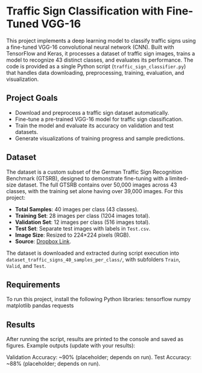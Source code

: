 
# Traffic Sign Classification with Fine-Tuned VGG-16

This project implements a deep learning model to classify traffic signs using a fine-tuned VGG-16 convolutional neural network (CNN). Built with TensorFlow and Keras, it processes a dataset of traffic sign images, trains a model to recognize 43 distinct classes, and evaluates its performance. The code is provided as a single Python script (`traffic_sign_classifier.py`) that handles data downloading, preprocessing, training, evaluation, and visualization.

## Project Goals
- Download and preprocess a traffic sign dataset automatically.
- Fine-tune a pre-trained VGG-16 model for traffic sign classification.
- Train the model and evaluate its accuracy on validation and test datasets.
- Generate visualizations of training progress and sample predictions.

## Dataset
The dataset is a custom subset of the German Traffic Sign Recognition Benchmark (GTSRB), designed to demonstrate fine-tuning with a limited-size dataset. The full GTSRB contains over 50,000 images across 43 classes, with the training set alone having over 39,000 images. For this project:
- **Total Samples**: 40 images per class (43 classes).
- **Training Set**: 28 images per class (1204 images total).
- **Validation Set**: 12 images per class (516 images total).
- **Test Set**: Separate test images with labels in `Test.csv`.
- **Image Size**: Resized to 224×224 pixels (RGB).
- **Source**: [Dropbox Link](https://www.dropbox.com/s/41o9vh00rervwn9/dataset_traffic_signs_40_samples_per_class.zip?dl=1).

The dataset is downloaded and extracted during script execution into `dataset_traffic_signs_40_samples_per_class/`, with subfolders `Train`, `Valid`, and `Test`.

## Requirements
To run this project, install the following Python libraries:
tensorflow
numpy
matplotlib
pandas
requests

## Results
After running the script, results are printed to the console and saved as figures. Example outputs (update with your results):

Validation Accuracy: ~90% (placeholder; depends on run).
Test Accuracy: ~88% (placeholder; depends on run).

